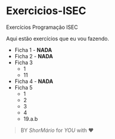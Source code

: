 # Exercicios-ISEC
Exercícios Programação ISEC

Aqui estão exercícios que eu vou fazendo.

- Ficha 1 - **NADA**
- Ficha 2 - **NADA**
- Ficha 3
  - 1
  - 11
- Ficha 4 - **NADA**
- Ficha 5
  - 1
  - 2
  - 3
  - 4 
  - 19.a.b

> BY *ShorMário* for *YOU* with ❤️
